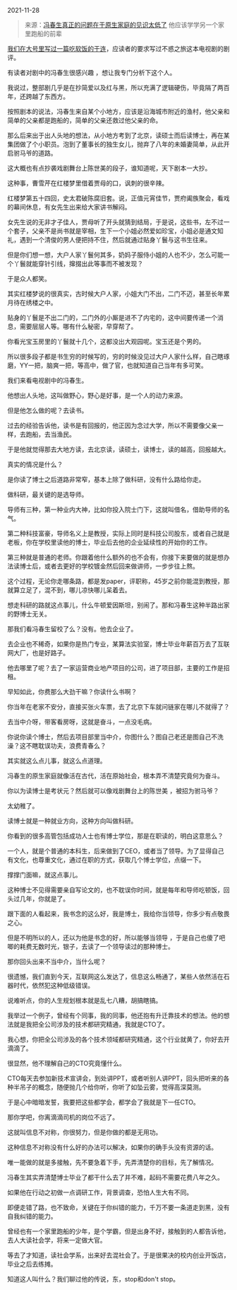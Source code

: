 2021-11-28

> 来源：[冯春生真正的问题在于原生家庭的见识太低了](http://mp.weixin.qq.com/s?__biz=MzU3NDc5Nzc0NQ==&mid=2247509975&idx=1&sn=4f536ef498ca7662a33258c0c06069ba&chksm=fd2e0509ca598c1f589b5e1acff9d27c0941696c40dc0ebbe6d200dce0477325d113a1a44e30&scene=27#wechat_redirect)
> 他应该学学另一个家里跑船的前辈

[我们在大号里写过一篇吃软饭的于连](http://mp.weixin.qq.com/s?__biz=MzU0MjYwNDU2Mw==&mid=2247502554&idx=1&sn=c4d719dfb39be4ebd093ddc622c68cb2&chksm=fb1aa6a6cc6d2fb0bdf4c435c824aa97e9ebc636360dd244042596d485f8223eef557f7c57a6&scene=21#wechat_redirect)，应读者的要求写过不惑之旅这本电视剧的剧评。  

  

有读者对剧中的冯春生很感兴趣 ，想让我专门分析下这个人。

  

我说过，整部剧几乎是在抄简爱以及红与黑，所以充满了逻辑硬伤，毕竟隔了两百年，还跨越了东西方。

  

按照剧本的说法，冯春生来自某个小地方，应该是沿海城市附近的渔村，他父亲和简单的父亲都是跑船的，简单的父亲还救过他父亲的命。  

  

那么后来出于出人头地的想法，从小地方考到了北京，读硕士而后读博士，再在某集团做了个小职员。泡到了董事长的独生女儿，抛弃了八年的未婚妻简单，从此开启驸马爷的道路。

  

这大概也有点抄袭戏剧舞台上陈世美的段子，谁知道呢，天下剧本一大抄。  

  

这种事，曹雪芹在红楼梦里借着贾母的口，讽刺的很辛辣。  

  

红楼梦第五十四回，史太君破陈腐旧套。说，正值元宵佳节，贾府阖族聚会，看戏的幕间休息，有女先生出来给大家讲书解闷。

  

女先生说的无非才子佳人，贾母听了开头就猜到结局，于是说，这些书，左不过一个套子，父亲不是尚书就是宰相，生下一个小姐必然爱如珍宝，小姐必是通文知礼，遇到一个清俊的男人便把持不住，然后就通过贴身丫鬟与这书生往来。  

  

但是你们想一想，大户人家丫鬟何其多，奶妈子服侍小姐的人也不少，怎么可能一个丫鬟就能穿针引线，撺掇出此等事而不被发现？

  

于是众人都笑。

  

其实红楼梦说的很真实，古时候大户人家，小姐大门不出，二门不迈，甚至长年累月待在绣楼之中。  

  

贴身的丫鬟是不出二门的，二门外的小厮是进不了内宅的，这中间要传递一个消息，需要层层人等。哪有什么秘密，早穿帮了。

  

你看光宝玉房里的丫鬟就十几个，这都没出大观园呢。宝玉还是个男的。

  

所以很多段子都是书生穷的时候写的，穷的时候没见过大户人家什么样，自己瞎琢磨，YY一把，脑爽一把，等高中，做了官，也就知道自己当年有多可笑。

  

我们来看电视剧中的冯春生。

  

他想出人头地，这叫做野心，野心是好事，是一个人的动力来源。  

  

但是他怎么做的呢？去读书。

  

过去的经验告诉他，读书是有回报的，他正因为念过大学，所以不需要像父亲一样，去跑船，去当渔民。  

  

于是他就觉得那去大地方读，去北京读，读硕士，读博士，读的越高，回报越大。  

  

真实的情况是什么？  

  

是你读了博士之后道路非常窄，基本上除了做科研，没有什么路给你走。

  

做科研，最关键的是选导师。  

  

导师有三种，第一种业内大神，比如你投入院士门下，这就叫借名，借助导师的名气。

  

第二种科技富豪，导师名义上是教授，实际上同时是科技公司股东，或者自己就是老板，你在学校里读他的博士，毕业后去他的企业延续性的开始你的工作。

  

第三种就是普通的老师。你跟着他什么额外的也不会有，你接下来要做的就是想办法读博士后，或者去更好的学校镀金然后回来做讲师，一步步往上熬。  

  

这个过程，无论你走哪条路，都是发paper，评职称，45岁之前你能混到教授，那就算立足了，混不到，哪儿凉快哪儿呆着去。  

  

想走科研的路就这点事儿，什么牛顿爱因斯坦，别闹了。那和冯春生这种半路出家的野博士无关。

  

那我们看冯春生留校了么？没有。他去企业了。

  

去企业也不稀奇，如果你是热门专业，某算法实验室，博士毕业年薪百万去了互联网大厂，也是好路子。  

  

他去哪里了呢？去了一家运营商业地产项目的公司，进了项目部，主要的工作是招租。

  

早知如此，你费那么大劲干嘛？你读什么书啊？  

  

你当年在老家不安分，直接买张火车票，去了北京下车就问链家在哪儿不就得了？

  

去当中介呀，带客看房呀，这就是奋斗，一点没毛病。  

  

你说你读个博士，然后去项目部里当中介，你图什么？图自己老还是图自己不洗澡？这不瞎耽误功夫，浪费青春么？

  

其实就这么点儿事，就这么点道理。  

  

冯春生的原生家庭就像活在古代，活在原始社会，根本弄不清楚究竟何为奋斗。  

  

你以为读博士是考状元？然后就可以像戏剧舞台上的陈世美 ，被招为驸马爷？  

  

太幼稚了。  

  

读博士就是一种就业方向，这种方向叫做科研。

  

你看到的很多高管包括成功人士也有博士学位，那是在职读的，明白这意思么？  

  

一个人，就是个普通的本科生，后来做到了CEO，或者当了领导。为了显得自己有文化，也尊重文化，通过在职的方式，获取几个博士学位，点缀一下。  

  

撑撑门面嘛，就这点事儿。  

  

这种博士不见得需要亲自写论文的，也不耽误你时间，就是每年和导师吃顿饭，回头过几年，你就是了。  

  

跟下面的人看起来，我书念的这么好，我是博士，我给你当领导，你多少有点敬畏之心。  

  

但是不明所以的人，还以为他是书念的好，所以能够当领导 ，于是自己也傻了吧唧的耗费无数时光，银子，去读了一个领导读过的那种博士。  

  

那你回头出来不当中介，当什么呢？

  

很遗憾，我们直到今天，互联网这么发达了，信息这么畅通了，某些人依然活在石器时代，依然犯这种低级错误。  

  

说难听点，你的人生规划根本就是乱七八糟，胡搞瞎搞。  

  

我举过一个例子，曾经有个同事，我的同事，他还抱有升迁靠技术的想法。他的想法就是我把全公司涉及的技术都研究精通，我就是CTO了。  

  

我心想，你把全公司涉及的各个技术领域都研究精通，这个行业就黄了，你好去开滴滴了。  

  

很显然，他不理解自己的CTO究竟懂什么。  

  

CTO每天去参加新技术宣讲会，到处讲PPT，或者听别人讲PPT，回头把听来的各种半吊子的概念，随便抛几个给你听，你听了如坠云雾，觉得高深莫测。

  

于是心中暗暗发誓，我要把这些都学会，都学会了我就是下一任CTO。

  

那你学吧，你离滴滴司机的岗位不远了。

  

这就叫信息不对称，你很努力，但是你做的都是无用功。  

  

这种信息不对称没有什么好的办法可以解决，如果你的确手头没有资源的话。  

  

唯一能做的就是多接触，先不要急着下手，先弄清楚你的目标，先了解情况。

  

冯春生其实弄清楚博士毕业了都干什么去了并不难，起码不需要花费八年之久。  

  

如果他在行动之初做一点调研工作，背景调查，恐怕人生大有不同。

  

即便走错了路，也不致命，关键在于你纠错的能力，千万不要一条道走到黑，没有自我纠错的能力。  

  

曾经也有一个家里跑船的少年，是个学霸，但是出身不好，接触到的人都告诉他，去人大读社会学，将来一定做大官。

  

等去了才知道，读社会学系，出来好去混社会了。于是很果决的校内创业开饭店，毕业之后去练摊。

  

知道这人叫什么？我们聊过他的传说，东，stop和don't stop。

